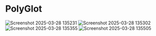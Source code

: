 # PolyGlot
![Screenshot 2025-03-28 135231](https://github.com/user-attachments/assets/830646eb-b4ed-4968-a007-55d66aa3cdeb)
![Screenshot 2025-03-28 135302](https://github.com/user-attachments/assets/cd6e3138-0496-4b3e-a762-deb0bb4c5b7c)
![Screenshot 2025-03-28 135355](https://github.com/user-attachments/assets/73d3b3d9-f040-4dd6-8a81-29967732ef2f)
![Screenshot 2025-03-28 135505](https://github.com/user-attachments/assets/9ab170a4-4af9-48e8-803c-e401f259d3a6)
